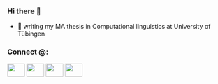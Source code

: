 ### Hi there 👋

<!--
**DianaHoefels/DianaHoefels** is a ✨ _special_ ✨ repository because its `README.md` (this file) appears on your GitHub profile.

Here are some ideas to get you started:
-->
 <!--img align="right" alt="Coding" width="400" src="add your link here"-->
<!-- :computer: working as a computational linguist.-->
- :green_book: writing my MA thesis in Computational linguistics at University of Tübingen
<!--#- 🌱 my current research interests are in offensive language detection,  paraphrasing, learning learning.-->
<h3 align="left">Connect @:</h3>
<p align="left">
<a href="your link" target="blank"><img align="center" src="https://cdn.jsdelivr.net/npm/simple-icons@3.0.1/icons/twitter.svg" alt="" height="30" width="40" /></a>
<a href="https://www.linkedin.com/in/diana-hoefels-6668b776/" target="blank"><img align="center" src="https://cdn.jsdelivr.net/npm/simple-icons@3.0.1/icons/linkedin.svg" alt="" height="30" width="40" /></a>
<a href="your link" target="blank"><img align="center" src="https://cdn.jsdelivr.net/npm/simple-icons@3.0.1/icons/instagram.svg" alt="" height="30" width="40" /></a>
<a href="your link" target="blank"><img align="center" src="https://cdn.jsdelivr.net/npm/simple-icons@3.0.1/icons/youtube.svg" alt="" height="30" width="40" /></a>
</p>

<!-- - 👯 I’m looking to collaborate on ... -->
<!--  - 💬 Ask me about ...-->
<!--  - 📫 How to reach me: ...-->
<!--  - 😄 Pronouns: ...-->
<!-- - ⚡ Fun fact: ...-->

